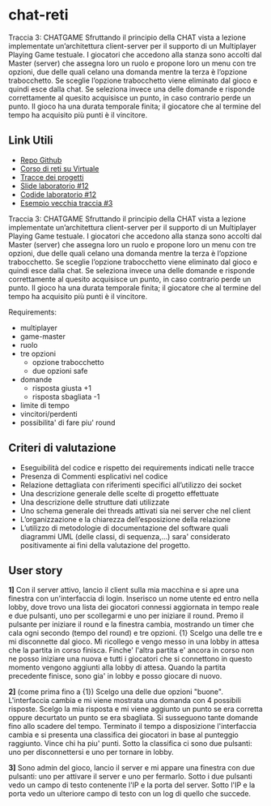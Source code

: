 # chat-reti

Traccia 3: CHATGAME
Sfruttando il principio della CHAT vista a lezione implementate
un’architettura client-server per il supporto di un Multiplayer
Playing Game testuale.
I giocatori che accedono alla stanza sono accolti dal Master
(server) che assegna loro un ruolo e propone loro un menu con
tre opzioni, due delle quali celano una domanda mentre la
terza è l’opzione trabocchetto. Se sceglie l’opzione
trabocchetto viene eliminato dal gioco e quindi esce dalla chat.
Se seleziona invece una delle domande e risponde
correttamente al quesito acquisisce un punto, in caso contrario
perde un punto.
Il gioco ha una durata temporale finita; il giocatore che al
termine del tempo ha acquisito più punti è il vincitore.

## Link Utili

- [Repo Github](https://github.com/pastacolsugo/chat-reti)
- [Corso di reti su Virtuale](https://virtuale.unibo.it/course/view.php?id=19303)
- [Tracce dei progetti](https://virtuale.unibo.it/pluginfile.php/828762/mod_resource/content/1/tracce%20Progetti%20di%20fine%20corso%202020_2021.pdf)
- [Slide laboratorio #12](https://virtuale.unibo.it/pluginfile.php/839201/mod_resource/content/1/Programmazione%20di%20Reti%20%2312.pdf)
- [Codide laboratorio #12](https://virtuale.unibo.it/mod/resource/view.php?id=582946)
- [Esempio vecchia traccia #3](https://virtuale.unibo.it/pluginfile.php/827640/mod_folder/content/0/Soluzione%20Traccia%203.zip?forcedownload=1)


Traccia 3: CHATGAME
Sfruttando il principio della CHAT vista a lezione implementate
un’architettura client-server per il supporto di un Multiplayer
Playing Game testuale.
I giocatori che accedono alla stanza sono accolti dal Master
(server) che assegna loro un ruolo e propone loro un menu con
tre opzioni, due delle quali celano una domanda mentre la
terza è l’opzione trabocchetto. Se sceglie l’opzione
trabocchetto viene eliminato dal gioco e quindi esce dalla chat.
Se seleziona invece una delle domande e risponde
correttamente al quesito acquisisce un punto, in caso contrario
perde un punto.
Il gioco ha una durata temporale finita; il giocatore che al
termine del tempo ha acquisito più punti è il vincitore.

Requirements:
- multiplayer
- game-master
- ruolo
- tre opzioni
	* opzione trabocchetto
	* due opzioni safe
- domande
	* risposta giusta +1 
	* risposta sbagliata -1 
- limite di tempo
- vincitori/perdenti
- possibilita' di fare piu' round 

## Criteri di valutazione

* Eseguibilità del codice e rispetto dei requirements indicati nelle tracce
* Presenza di Commenti esplicativi nel codice
* Relazione dettagliata con riferimenti specifici all’utilizzo dei socket
* Una descrizione generale delle scelte di progetto effettuate
* Una descrizione delle strutture dati utilizzate
* Uno schema generale dei threads attivati sia nei server che nel client
* L’organizzazione e la chiarezza dell’esposizione della relazione
* L’utilizzo di metodologie di documentazione del software quali diagrammi UML (delle classi, di sequenza,...) sara' considerato positivamente ai fini della valutazione del progetto.

## User story

**1]** Con il server attivo, lancio il client sulla mia macchina e si apre una finestra con un'interfaccia di login. Inserisco un nome utente ed entro nella lobby, dove trovo una lista dei giocatori connessi aggiornata in tempo reale e due pulsanti, uno per scollegarmi e uno per iniziare il round. Premo il pulsante per iniziare il round e la finestra cambia, mostrando un timer che cala ogni secondo (tempo del round) e tre opzioni. {1} Scelgo una delle tre e mi disconnette dal gioco. Mi ricollego e vengo messo in una lobby in attesa che la partita in corso finisca. Finche' l'altra partita e' ancora in corso non ne posso iniziare una nuova e tutti i giocatori che si connettono in questo momento vengono aggiunti alla lobby di attesa.
Quando la partita precedente finisce, sono gia' in lobby e posso giocare di nuovo.

**2]** (come prima fino a {1}) Scelgo una delle due opzioni "buone". L'interfaccia cambia e mi viene mostrata una domanda con 4 possibili risposte. Scelgo la mia risposta e mi viene aggiunto un punto se era corretta oppure decurtato un punto se era sbagliata. Si susseguono tante domande fino allo scadere del tempo. 
Terminato il tempo a disposizione l'interfaccia cambia e si presenta una classifica dei giocatori in base al punteggio raggiunto. Vince chi ha piu' punti. Sotto la classifica ci sono due pulsanti: uno per disconnettersi e uno per tornare in lobby.

**3]** Sono admin del gioco, lancio il server e mi appare una finestra con due pulsanti: uno per attivare il server e uno per fermarlo. Sotto i due pulsanti vedo un campo di testo contenente l'IP e la porta del server. Sotto l'IP e la porta vedo un ulteriore campo di testo con un log di quello che succede.

